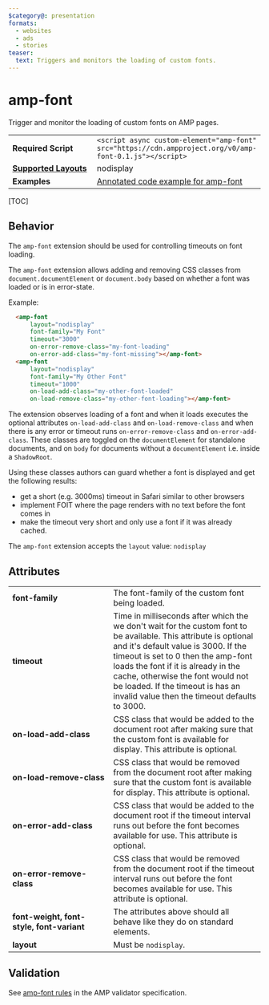 ```yaml
---
$category@: presentation
formats:
  - websites
  - ads
  - stories
teaser:
  text: Triggers and monitors the loading of custom fonts.
---
```

<!---
Copyright 2015 The AMP HTML Authors. All Rights Reserved.

Licensed under the Apache License, Version 2.0 (the "License");
you may not use this file except in compliance with the License.
You may obtain a copy of the License at

      http://www.apache.org/licenses/LICENSE-2.0

Unless required by applicable law or agreed to in writing, software
distributed under the License is distributed on an "AS-IS" BASIS,
WITHOUT WARRANTIES OR CONDITIONS OF ANY KIND, either express or implied.
See the License for the specific language governing permissions and
limitations under the License.
-->

# amp-font
Trigger and monitor the loading of custom fonts on AMP pages.

<table>
  <tr>
    <td width="40%"><strong>Required Script</strong></td>
    <td><code>&lt;script async custom-element="amp-font" src="https://cdn.ampproject.org/v0/amp-font-0.1.js">&lt;/script></code></td>
  </tr>
  <tr>
    <td class="col-fourty"><strong><a href="https://amp.dev/documentation/guides-and-tutorials/develop/style_and_layout/control_layout">Supported Layouts</a></strong></td>
    <td>nodisplay</td>
  </tr>
  <tr>
    <td width="40%"><strong>Examples</strong></td>
    <td><a href="https://amp.dev/documentation/examples/components/amp-font/">Annotated code example for amp-font</a></td>
  </tr>
</table>

[TOC]

## Behavior

The `amp-font` extension should be used for controlling timeouts on font loading.

The `amp-font` extension allows adding and removing CSS classes from `document.documentElement`
or `document.body` based on whether a font was loaded or is in error-state.

Example:
```html
  <amp-font
      layout="nodisplay"
      font-family="My Font"
      timeout="3000"
      on-error-remove-class="my-font-loading"
      on-error-add-class="my-font-missing"></amp-font>
  <amp-font
      layout="nodisplay"
      font-family="My Other Font"
      timeout="1000"
      on-load-add-class="my-other-font-loaded"
      on-load-remove-class="my-other-font-loading"></amp-font>
```

The extension observes loading of a font and when it loads executes the optional attributes `on-load-add-class` and `on-load-remove-class` and when there is any error or timeout runs `on-error-remove-class` and `on-error-add-class`.
These classes are toggled on the `documentElement` for standalone documents, and on `body` for documents
without a `documentElement` i.e. inside a `ShadowRoot`.

Using these classes authors can guard whether a font is displayed and get the following results:

- get a short (e.g. 3000ms) timeout in Safari similar to other browsers
- implement FOIT where the page renders with no text before the font comes in
- make the timeout very short and only use a font if it was already cached.


The `amp-font` extension accepts the `layout` value:  `nodisplay`

## Attributes
<table>
  <tr>
    <td width="40%"><strong>font-family</strong></td>
    <td>The font-family of the custom font being loaded.</td>
  </tr>
  <tr>
    <td width="40%"><strong>timeout</strong></td>
    <td>Time in milliseconds after which the we don't wait for the custom font to be available. This attribute is optional and it's default value is 3000. If the timeout is set to 0 then the amp-font loads the font if it is already in the cache, otherwise the font would not be loaded. If the timeout is has an invalid value then the timeout defaults to 3000.</td>
  </tr>
  <tr>
    <td width="40%"><strong>on-load-add-class</strong></td>
    <td>CSS class that would be added to the document root after making sure that the custom font is available for display. This attribute is optional.</td>
  </tr>
  <tr>
    <td width="40%"><strong>on-load-remove-class</strong></td>
    <td>CSS class that would be removed from the document root after making sure that the custom font is available for display. This attribute is optional.</td>
  </tr>
  <tr>
    <td width="40%"><strong>on-error-add-class</strong></td>
    <td>CSS class that would be added to the document root if the timeout interval runs out before the font becomes available for use. This attribute is optional.</td>
  </tr>
  <tr>
    <td width="40%"><strong>on-error-remove-class</strong></td>
    <td>CSS class that would be removed from the document root if the timeout interval runs out before the font becomes available for use. This attribute is optional.</td>
  </tr>
  <tr>
    <td width="40%"><strong>font-weight, font-style, font-variant</strong></td>
    <td>The attributes above should all behave like they do on standard elements.</td>
  </tr>
  <tr>
    <td width="40%"><strong>layout</strong></td>
    <td>Must be <code>nodisplay</code>.</td>
  </tr>
</table>


## Validation

See [amp-font rules](https://github.com/ampproject/amphtml/blob/master/extensions/amp-font/validator-amp-font.protoascii) in the AMP validator specification.
